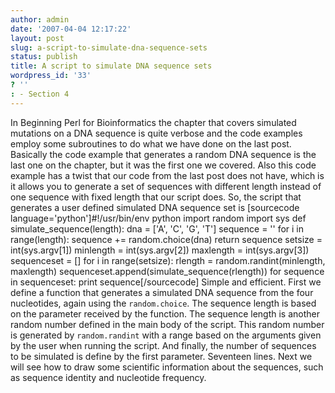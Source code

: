 ```yaml
---
author: admin
date: '2007-04-04 12:17:22'
layout: post
slug: a-script-to-simulate-dna-sequence-sets
status: publish
title: A script to simulate DNA sequence sets
wordpress_id: '33'
? ''
: - Section 4
---
```


In Beginning Perl for Bioinformatics the chapter that covers simulated
mutations on a DNA sequence is quite verbose and the code examples
employ some subroutines to do what we have done on the last post.
Basically the code example that generates a random DNA sequence is the
last one on the chapter, but it was the first one we covered. Also this
code example has a twist that our code from the last post does not have,
which is it allows you to generate a set of sequences with different
length instead of one sequence with fixed length that our script does.
So, the script that generates a user defined simulated DNA sequence set
is [sourcecode language='python']\#!/usr/bin/env python import random
import sys def simulate\_sequence(length): dna = ['A', 'C', 'G', 'T']
sequence = '' for i in range(length): sequence += random.choice(dna)
return sequence setsize = int(sys.argv[1]) minlength = int(sys.argv[2])
maxlength = int(sys.argv[3]) sequenceset = [] for i in range(setsize):
rlength = random.randint(minlength, maxlength)
sequenceset.append(simulate\_sequence(rlength)) for sequence in
sequenceset: print sequence[/sourcecode] Simple and efficient. First we
define a function that generates a simulated DNA sequence from the four
nucleotides, again using the `random.choice`. The sequence length is
based on the parameter received by the function. The sequence length is
another random number defined in the main body of the script. This
random number is generated by `random.randint` with a range based on the
arguments given by the user when running the script. And finally, the
number of sequences to be simulated is define by the first parameter.
Seventeen lines. Next we will see how to draw some scientific
information about the sequences, such as sequence identity and
nucleotide frequency.
